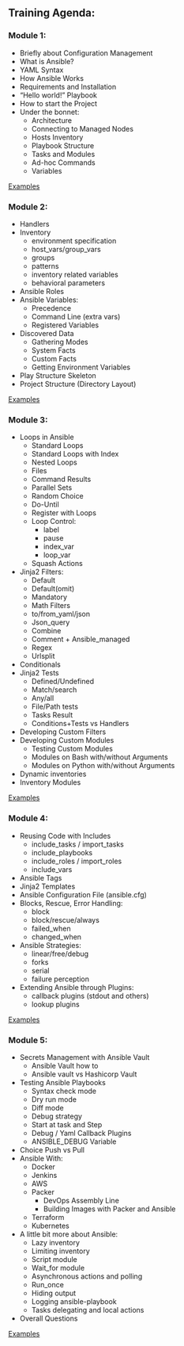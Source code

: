 ## Training Agenda:

### Module 1:
  - Briefly about Configuration Management
  - What is Ansible?
  - YAML Syntax
  - How Ansible Works
  - Requirements and Installation
  - “Hello world!” Playbook
  - How to start the Project
  - Under the bonnet:
    - Architecture
    - Connecting to Managed Nodes
    - Hosts Inventory
    - Playbook Structure
    - Tasks and Modules
    - Ad-hoc Commands
    - Variables

  [Examples](day-1/)

### Module 2:
  - Handlers
  - Inventory
    - environment specification
    - host_vars/group_vars
    - groups
    - patterns
    - inventory related variables
    - behavioral parameters
  - Ansible Roles
  - Ansible Variables:
    - Precedence
    - Command Line (extra vars)
    - Registered Variables
  - Discovered Data
    - Gathering Modes
    - System Facts
    - Custom Facts
    - Getting Environment Variables
  - Play Structure Skeleton
  - Project Structure (Directory Layout)

  [Examples](day-2/)

### Module 3:
  - Loops in Ansible
    - Standard Loops
    - Standard Loops with Index
    - Nested Loops
    - Files
    - Command Results
    - Parallel Sets
    - Random Choice
    - Do-Until
    - Register with Loops
    - Loop Control:
      - label
      - pause
      - index_var
      - loop_var
    - Squash Actions
  - Jinja2 Filters:
    - Default
    - Default(omit)
    - Mandatory
    - Math Filters
    - to/from_yaml/json
    - Json_query
    - Combine
    - Comment + Ansible_managed
    - Regex
    - Urlsplit
  - Conditionals
  - Jinja2 Tests
    - Defined/Undefined
    - Match/search
    - Any/all
    - File/Path tests
    - Tasks Result
    - Conditions+Tests vs Handlers
  - Developing Custom Filters
  - Developing Custom Modules
    - Testing Custom Modules
    - Modules on Bash with/without Arguments
    - Modules on Python with/without Arguments
  - Dynamic inventories
  - Inventory Modules

  [Examples](day-3/)

### Module 4:
  - Reusing Code with Includes
    - include_tasks / import_tasks
    - include_playbooks
    - include_roles / import_roles
    - include_vars
  - Ansible Tags
  - Jinja2 Templates
  - Ansible Configuration File (ansible.cfg)
  - Blocks, Rescue, Error Handling:
    - block
    - block/rescue/always
    - failed_when
    - changed_when
  - Ansible Strategies:
    - linear/free/debug
    - forks
    - serial
    - failure perception
  - Extending Ansible through Plugins:
    - callback plugins (stdout and others)
    - lookup plugins

  [Examples](day-4/)

### Module 5:
  - Secrets Management with Ansible Vault
    - Ansible Vault how to
    - Ansible vault vs Hashicorp Vault
  - Testing Ansible Playbooks
    - Syntax check mode
    - Dry run mode
    - Diff mode
    - Debug strategy
    - Start at task and Step
    - Debug / Yaml Callback Plugins
    - ANSIBLE_DEBUG Variable
  - Choice Push vs Pull
  - Ansible With:
    - Docker
    - Jenkins
    - AWS
    - Packer
      - DevOps Assembly Line
      - Building Images with Packer and Ansible
    - Terraform
    - Kubernetes
  - A little bit more about Ansible:
    - Lazy inventory
    - Limiting inventory
    - Script module
    - Wait_for module
    - Asynchronous actions and polling
    - Run_once
    - Hiding output
    - Logging ansible-playbook
    - Tasks delegating and local actions
  - Overall Questions

  [Examples](day-5/)

